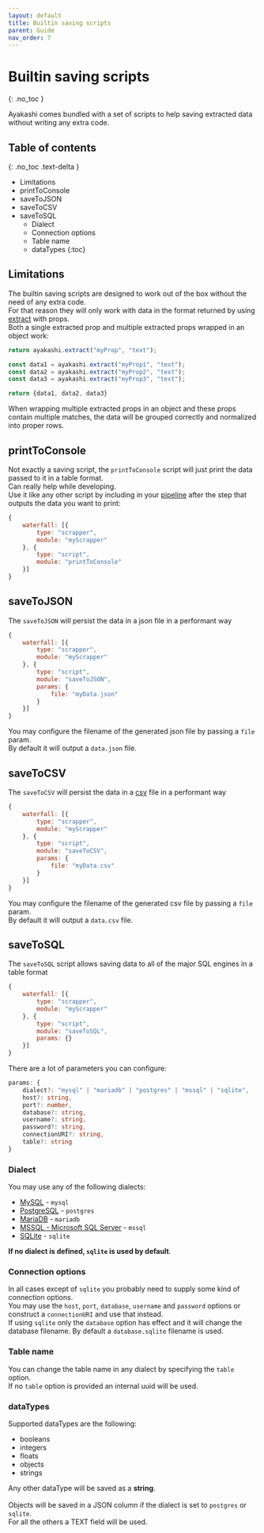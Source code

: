 ```yaml
---
layout: default
title: Builtin saving scripts
parent: Guide
nav_order: 7
---
```


<!-- markdownlint-disable MD022 -->
# Builtin saving scripts
{: .no_toc }
<!-- markdownlint-enable MD022 -->

Ayakashi comes bundled with a set of scripts to help saving extracted data without writing any extra code.  

<!-- markdownlint-disable MD022 -->
## Table of contents
{: .no_toc .text-delta }
<!-- markdownlint-enable MD022 -->

* Limitations
* printToConsole
* saveToJSON
* saveToCSV
* saveToSQL
  * Dialect
  * Connection options
  * Table name
  * dataTypes
{:toc}

## Limitations

The builtin saving scripts are designed to work out of the box without the need of any extra code.  
For that reason they will only work with data in the format returned by using [extract](/docs/guide/data-extraction.html)
with props.  
Both a single extracted prop and multiple extracted props wrapped in an object work:

```js
return ayakashi.extract("myProp", "text");
```

```js
const data1 = ayakashi.extract("myProp1", "text");
const data2 = ayakashi.extract("myProp2", "text");
const data3 = ayakashi.extract("myProp3", "text");

return {data1, data2, data3}
```

When wrapping multiple extracted props in an object and these props contain multiple matches, the data will be grouped correctly
and normalized into proper rows.

## printToConsole

Not exactly a saving script, the `printToConsole` script will just print the data passed to it in a table format.  
Can really help while developing.  
Use it like any other script by including in your [pipeline](/docs/guide/tour.html#pipelines) after the step that
outputs the data you want to print:

```js
{
    waterfall: [{
        type: "scrapper",
        module: "myScrapper"
    }, {
        type: "script",
        module: "printToConsole"
    }]
}
```

## saveToJSON

The `saveToJSON` will persist the data in a json file in a performant way

```js
{
    waterfall: [{
        type: "scrapper",
        module: "myScrapper"
    }, {
        type: "script",
        module: "saveToJSON",
        params: {
            file: "myData.json"
        }
    }]
}
```

You may configure the filename of the generated json file by passing a `file` param.  
By default it will output a `data.json` file.

## saveToCSV

The `saveToCSV` will persist the data in a [csv](https://en.wikipedia.org/wiki/Comma-separated_values)
file in a performant way

```js
{
    waterfall: [{
        type: "scrapper",
        module: "myScrapper"
    }, {
        type: "script",
        module: "saveToCSV",
        params: {
            file: "myData.csv"
        }
    }]
}
```

You may configure the filename of the generated csv file by passing a `file` param.  
By default it will output a `data.csv` file.

## saveToSQL

The `saveToSQL` script allows saving data to all of the major SQL engines in a table format

```js
{
    waterfall: [{
        type: "scrapper",
        module: "myScrapper"
    }, {
        type: "script",
        module: "saveToSQL",
        params: {}
    }]
}
```

There are a lot of parameters you can configure:

```ts
params: {
    dialect?: "mysql" | "mariadb" | "postgres" | "mssql" | "sqlite",
    host?: string,
    port?: number,
    database?: string,
    username?: string,
    password?: string,
    connectionURI?: string,
    table?: string
}
```

### Dialect

You may use any of the following dialects:

* [MySQL](https://www.mysql.com/) - `mysql`
* [PostgreSQL](https://www.postgresql.org/) - `postgres`
* [MariaDB](https://mariadb.org/) - `mariadb`
* [MSSQL - Microsoft SQL Server](https://en.wikipedia.org/wiki/Microsoft_SQL_Server) - `mssql`
* [SQLite](https://www.sqlite.org/index.html) - `sqlite`

**If no dialect is defined, `sqlite` is used by default**.

### Connection options

In all cases except of `sqlite` you probably need to supply some kind of connection options.  
You may use the `host`, `port`, `database`, `username` and `password` options or construct a
`connectionURI` and use that instead.  
If using `sqlite` only the `database` option has effect and it will change the database filename.
By default a `database.sqlite` filename is used.

### Table name

You can change the table name in any dialect by specifying the `table` option.  
If no `table` option is provided an internal uuid will be used.

### dataTypes

Supported dataTypes are the following:

* booleans
* integers
* floats
* objects
* strings

Any other dataType will be saved as a **string**.  
<br/>
Objects will be saved in a JSON column if the dialect is set to `postgres` or `sqlite`.  
For all the others a TEXT field will be used.
